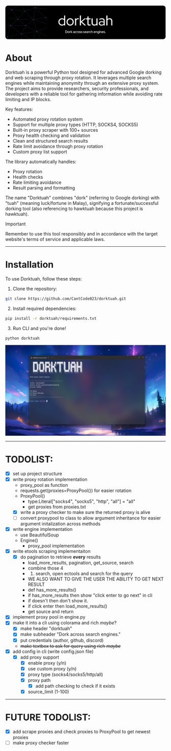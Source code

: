 ![Header](./assets/header.png)

# About

Dorktuah is a powerful Python tool designed for advanced Google dorking and web scraping through proxy rotation. It leverages multiple search engines while maintaining anonymity through an extensive proxy system. The project aims to provide researchers, security professionals, and developers with a reliable tool for gathering information while avoiding rate limiting and IP blocks.

Key features:
- Automated proxy rotation system
- Support for multiple proxy types (HTTP, SOCKS4, SOCKS5)
- Built-in proxy scraper with 100+ sources
- Proxy health checking and validation
- Clean and structured search results
- Rate limit avoidance through proxy rotation
- Custom proxy list support

The library automatically handles:
- Proxy rotation
- Health checks
- Rate limiting avoidance
- Result parsing and formatting

The name "Dorktuah" combines "dork" (referring to Google dorking) with "tuah" (meaning luck/fortune in Malay), signifying a fortunate/successful dorking tool (also referencing to hawktuah because this project is hawktuah).

> [!IMPORTANT]
> Remember to use this tool responsibly and in accordance with the target website's terms of service and applicable laws.

---

# Installation

To use Dorktuah, follow these steps:

1. Clone the repository:
```bash
git clone https://github.com/CantCode023/dorktuah.git
```

2. Install required dependencies:
```bash
pip install -r dorktuah/requirements.txt
```

3. Run CLI and you're done!
```bash
python dorktuah
```

![Header](./assets/menu.png)

---

# TODOLIST:

- [x] set up project structure
- [x] write proxy rotation implementation
  - proxy_pool as function
  - requests.get(proxies=ProxyPool()) for easier rotation
  - ProxyPool()
    - type:Literal["socks4", "socks5", "http", "all"] = "all"
    - get proxies from proxies.txt
  - [x] write a proxy checker to make sure the returned proxy is alive
  - [ ] convert proxypool to class to allow argument inheritance for easier argument initalization across methods
- [x] write engine implementation
  - use BeautifulSoup
  - Engine()
    - proxy_pool implementation
- [x] write etools scraping implementaiton
  - [x] do pagination to retrieve **every** results
    - load_more_results, pagination, get_source, search
    - combine those 4
    - 1. search, open ectools and search for the query
    - WE ALSO WANT TO GIVE THE USER THE ABILITY TO GET NEXT RESULT
    - def has_more_results()
    - if has_more_results then show "click enter to go next" in cli
    - if doesn't then don't show it.
    - if click enter then load_more_results()
    - get source and return
- [x] implement proxy pool in engine.py
- [x] make it into a cli using colorama and rich _maybe_?
  - [x] make header "dorktuah"
  - [x] make subheader "Dork across search engines."
  - [x] put credentials (author, github, discord)
  - ~~make textbox to ask for query using rich _maybe_~~
- [x] add config in cli (write config.json file)
  - [x] add proxy support
    - [x] enable proxy (y/n)
    - [x] use custom proxy (y/n)
    - [x] proxy type (socks4/socks5/http/all)
    - [x] proxy path
      - [x] add path checking to check if it exists
    - [x] source_limit (1-100)

---

# FUTURE TODOLIST:

- [x] add scrape proxies and check proxies to ProxyPool to get newest proxies
- [ ] make proxy checker faster
